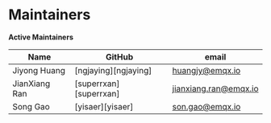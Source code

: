 Maintainers
===========

**Active Maintainers**

| Name          | GitHub                 |  email
|---------------|------------------------|----------------------
| Jiyong Huang  | [ngjaying][ngjaying]   | <huangjy@emqx.io>
| JianXiang Ran | [superrxan][superrxan] | <jianxiang.ran@emqx.io>
| Song Gao      | [yisaer][yisaer]       | <son.gao@emqx.io>
